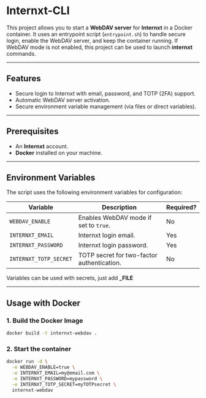 # Internxt-CLI

This project allows you to start a **WebDAV server** for **Internxt** in a Docker container. It uses an entrypoint script (`entrypoint.sh`) to handle secure login, enable the WebDAV server, and keep the container running.
If WebDAV mode is not enabled, this project can be used to launch **internxt** commands. 

---

## **Features**
- Secure login to Internxt with email, password, and TOTP (2FA) support.
- Automatic WebDAV server activation.
- Secure environment variable management (via files or direct variables).

---

## **Prerequisites**
- An **Internxt** account.
- **Docker** installed on your machine.

---

## **Environment Variables**
The script uses the following environment variables for configuration:

| Variable                     | Description                                                                 | Required? |
|------------------------------|-----------------------------------------------------------------------------|-----------|
| `WEBDAV_ENABLE`              | Enables WebDAV mode if set to `true`.                                       | No       |
| `INTERNXT_EMAIL`             | Internxt login email.                                                       | Yes       |
| `INTERNXT_PASSWORD`          | Internxt login password.                                                    | Yes       |
| `INTERNXT_TOTP_SECRET`       | TOTP secret for two-factor authentication.                                  | No        |

Variables can be used with secrets, just add **_FILE**

---

## **Usage with Docker**

### **1. Build the Docker Image**
```bash
docker build -t internxt-webdav .
```
### **2. Start the container**
```bash
docker run -d \
  -e WEBDAV_ENABLE=true \
  -e INTERNXT_EMAIL=my@email.com \
  -e INTERNXT_PASSWORD=mypassword \
  -e INTERNXT_TOTP_SECRET=myTOTPsecret \
  internxt-webdav
```
